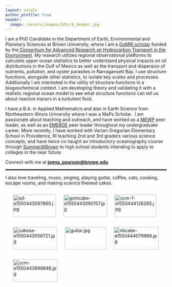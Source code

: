 ```yaml
---
layout: single
author_profile: true
header:
  image: /assets/images/2dturb_header.jpg
---
```

I am a PhD Candidate in the Department of Earth, Environmental and Planetary Sciences at Brown University, where I am a <a href="http://gulfresearchinitiative.org/grad-student-pearson-resolves-statistical-conflict-submesoscale-ocean-processes/" target="_blank" rel="noopener noreferrer">GoMRI scholar</a> funded by the<a href="http://carthe.org/" target="_blank" rel="noopener noreferrer"> Consortium for Advanced Research on Hydrocarbon Transport in the Environment</a>. My research utilizes regional observational platforms to calculate upper ocean statistics to better understand physical impacts on oil distributions in the Gulf of Mexico as well as the transport and dispersion of nutrients, pollution, and oyster parasites in Narragansett Bay. I use structure functions, alongside other statistics, to isolate key scales and processes. Additionally I am interested in the utility of structure functions in a biogeochemical context. I am developing theory and validating it with a realistic regional ocean model to see what structure functions can tell us about reactive tracers in a turbulent fluid.

I have a B.A. in Applied Mathematics and also in Earth Science from Northeastern Illinois University where I was a MaPs Scholar.  I am passionate about teaching and outreach, and have worked as a <a href="http://homepages.neiu.edu/~mewp/index.php?action=home">MEWP</a> peer leader, as well as an <a href="http://homepages.neiu.edu/~emerge/index.php">EMERGE</a> peer leader throughout my undergraduate career. More recently, I have worked with Vartan Gregorian Elementary School in Providence, RI teaching 2nd and 3rd graders various science concepts, and have twice co-taught an introductory oceanography course through <a href="https://precollege.brown.edu/summeratbrown/" target="_blank" rel="noopener noreferrer">Summer@Brown</a> to high school students intending to apply to colleges in the near future.<!-- end Publons.com widget -->

Connect with me at <strong>jenna_pearson@brown.edu</strong>
<br style="clear:both;" />
<hr style="height:3px;" />

I also love traveling, music, singing, playing guitar, coffee, cats, cooking, escape rooms, and making science themed cakes.

<ul style="list-style-type:none;float:left;text-align:left;">
    <li> <img src="https://jennalynnpearson.files.wordpress.com/2019/02/sd-e1550443067860.jpg" alt="sd-e1550443067860.jpg" width="134" height="70" /></li>
   </ul>
   <ul style="list-style-type:none;float:left;text-align:left;">
      <li> <img src="https://jennalynnpearson.files.wordpress.com/2019/02/gomcake-e1550443090157.jpg" alt="gomcake-e1550443090157.jpg" width="136" height="70" /></li>
   </ul>
   </ul>
   <ul style="list-style-type:none;float:left;text-align:left;">
      <li> <img src="https://jennalynnpearson.files.wordpress.com/2019/02/ccm-1-e1550444126265.jpg" alt="ccm-1-e1550444126265.jpg" width="130" height="70" /></li>
   </ul>
   <ul style="list-style-type:none;float:left;text-align:left;">
      <li> <img src="https://jennalynnpearson.files.wordpress.com/2019/02/cakesa-e1550443056721.jpg" alt="cakesa-e1550443056721.jpg" width="138" height="70" /></li>
   </ul>
<ul style="list-style-type:none;float:left;text-align:left;">
      <li> <img src="https://jennalynnpearson.files.wordpress.com/2019/02/guitar.jpg" alt="guitar.jpg" width="130" height="70" /></li>
</ul>
<ul style="list-style-type:none;float:left;text-align:left;">
      <li> <img src="https://jennalynnpearson.files.wordpress.com/2019/02/nbcake-e1550444079966.jpg" alt="nbcake-e1550444079966.jpg" width="140" height="70" /></li>
</ul>
<ul style="list-style-type:none;float:left;text-align:left;">
      <li> <img src="https://jennalynnpearson.files.wordpress.com/2019/02/ccm-e1550443899848.jpg" alt="ccm-e1550443899848.jpg" width="139" height="70" /></li>
</ul>
